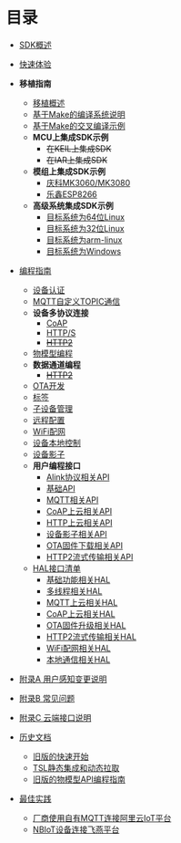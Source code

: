 # <a name="目录">目录</a>

+ [SDK概述](http://code.aliyun.com/edward.yangx/public-docs/wikis/user-guide/linkkit/SDK_Overview)
+ [快速体验](http://code.aliyun.com/edward.yangx/public-docs/wikis/user-guide/linkkit/Quick_Start)
+ **移植指南**
    * [移植概述](http://code.aliyun.com/edward.yangx/public-docs/wikis/user-guide/linkkit/Port_Guide/Porting_Overview)
    * [基于Make的编译系统说明](http://code.aliyun.com/edward.yangx/public-docs/wikis/user-guide/linkkit/Port_Guide/Make_Usage)
    * [基于Make的交叉编译示例](http://code.aliyun.com/edward.yangx/public-docs/wikis/user-guide/linkkit/Port_Guide/Build_Example)
    * **MCU上集成SDK示例**
        - ~~在KEIL上集成SDK~~
        - ~~在IAR上集成SDK~~
    * **模组上集成SDK示例**
        - [庆科MK3060/MK3080](http://code.aliyun.com/edward.yangx/public-docs/wikis/user-guide/linkkit/Port_Guide/Build_MK3060)
        - [乐鑫ESP8266](http://code.aliyun.com/edward.yangx/public-docs/wikis/user-guide/linkkit/Port_Guide/Build_ESP8266)
    * **高级系统集成SDK示例**
        - [目标系统为64位Linux](http://code.aliyun.com/edward.yangx/public-docs/wikis/user-guide/linkkit/Port_Guide/Build_Linux64)
        - [目标系统为32位Linux](http://code.aliyun.com/edward.yangx/public-docs/wikis/user-guide/linkkit/Port_Guide/Build_Linux32)
        - [目标系统为arm-linux](http://code.aliyun.com/edward.yangx/public-docs/wikis/user-guide/linkkit/Port_Guide/Build_ArmLinux)
        - [目标系统为Windows](http://code.aliyun.com/edward.yangx/public-docs/wikis/user-guide/linkkit/Port_Guide/Build_Windows)

+ [编程指南](http://code.aliyun.com/edward.yangx/public-docs/wikis/user-guide/linkkit/Prog_Guide/ProgGuide_Home)
    * [设备认证](http://code.aliyun.com/edward.yangx/public-docs/wikis/user-guide/linkkit/Prog_Guide/Auth_Connect)
    * [MQTT自定义TOPIC通信](http://code.aliyun.com/edward.yangx/public-docs/wikis/user-guide/linkkit/Prog_Guide/MQTT_Connect)
    * **设备多协议连接**
        - [CoAP](http://code.aliyun.com/edward.yangx/public-docs/wikis/user-guide/linkkit/Prog_Guide/CoAP_Connect)
        - [HTTP/S](http://code.aliyun.com/edward.yangx/public-docs/wikis/user-guide/linkkit/Prog_Guide/HTTP_Connect)
        - [~~HTTP2~~](http://code.aliyun.com/edward.yangx/public-docs/wikis/user-guide/linkkit/Prog_Guide/H2_Connect)
    * [物模型编程](http://code.aliyun.com/edward.yangx/public-docs/wikis/user-guide/linkkit/Prog_Guide/DeviceModel_Prog)
    * **数据通道编程**
        - [~~HTTP2~~](http://code.aliyun.com/edward.yangx/public-docs/wikis/user-guide/linkkit/Prog_Guide/H2_Stream)
    * [OTA开发](http://code.aliyun.com/edward.yangx/public-docs/wikis/user-guide/linkkit/Prog_Guide/OTA_Prog)
    * [标签](http://code.aliyun.com/edward.yangx/public-docs/wikis/user-guide/linkkit/Prog_Guide/DeviceTag_Prog)
    * [子设备管理](http://code.aliyun.com/edward.yangx/public-docs/wikis/user-guide/linkkit/Prog_Guide/Gateway_Prog)
    * [远程配置](http://code.aliyun.com/edward.yangx/public-docs/wikis/user-guide/linkkit/Prog_Guide/Cota_Prog)
    * [WiFi配网](http://code.aliyun.com/edward.yangx/public-docs/wikis/user-guide/linkkit/Prog_Guide/WiFi_Provision)
    * [设备本地控制](http://code.aliyun.com/edward.yangx/public-docs/wikis/user-guide/linkkit/Prog_Guide/Alcs_Prog)
    * [设备影子](http://code.aliyun.com/edward.yangx/public-docs/wikis/user-guide/linkkit/Prog_Guide/DeviceShadow_Prog)
    * **用户编程接口**
        - [Alink协议相关API](http://code.aliyun.com/edward.yangx/public-docs/wikis/user-guide/linkkit/Prog_Guide/API/Linkkit_Provides)
        - [基础API](http://code.aliyun.com/edward.yangx/public-docs/wikis/user-guide/linkkit/Prog_Guide/API/Basic_Provides)
        - [MQTT相关API](http://code.aliyun.com/edward.yangx/public-docs/wikis/user-guide/linkkit/Prog_Guide/API/MQTT_Provides)
        - [CoAP上云相关API](http://code.aliyun.com/edward.yangx/public-docs/wikis/user-guide/linkkit/Prog_Guide/API/CoAP_Provides)
        - [HTTP上云相关API](http://code.aliyun.com/edward.yangx/public-docs/wikis/user-guide/linkkit/Prog_Guide/API/HTTP_Provides)
        - [设备影子相关API](http://code.aliyun.com/edward.yangx/public-docs/wikis/user-guide/linkkit/Prog_Guide/API/Shadow_Provides)
        - [OTA固件下载相关API](http://code.aliyun.com/edward.yangx/public-docs/wikis/user-guide/linkkit/Prog_Guide/API/OTA_Provides)
        - [HTTP2流式传输相关API](http://code.aliyun.com/edward.yangx/public-docs/wikis/user-guide/linkkit/Prog_Guide/API/HTTP2_Provides)
    * [HAL接口清单](http://code.aliyun.com/edward.yangx/public-docs/wikis/user-guide/linkkit/Prog_Guide/HAL/Required_APIs)
        - [基础功能相关HAL](http://code.aliyun.com/edward.yangx/public-docs/wikis/user-guide/linkkit/Prog_Guide/HAL/Basic_Requires)
        - [多线程相关HAL](http://code.aliyun.com/edward.yangx/public-docs/wikis/user-guide/linkkit/Prog_Guide/HAL/MultiThread_Requires)
        - [MQTT上云相关HAL](http://code.aliyun.com/edward.yangx/public-docs/wikis/user-guide/linkkit/Prog_Guide/HAL/MQTT_Requires)
        - [CoAP上云相关HAL](http://code.aliyun.com/edward.yangx/public-docs/wikis/user-guide/linkkit/Prog_Guide/HAL/CoAP_Requires)
        - [OTA固件升级相关HAL](http://code.aliyun.com/edward.yangx/public-docs/wikis/user-guide/linkkit/Prog_Guide/HAL/OTA_Requires)
        - [HTTP2流式传输相关HAL](http://code.aliyun.com/edward.yangx/public-docs/wikis/user-guide/linkkit/Prog_Guide/HAL/HTTP2_Requires)
        - [WiFi配网相关HAL](http://code.aliyun.com/edward.yangx/public-docs/wikis/user-guide/linkkit/Prog_Guide/HAL/Awss_Requires)
        - [本地通信相关HAL](http://code.aliyun.com/edward.yangx/public-docs/wikis/user-guide/linkkit/Prog_Guide/HAL/Alcs_Requires)

+ [附录A 用户感知变更说明](http://code.aliyun.com/edward.yangx/public-docs/wikis/user-guide/linkkit/User_Interface_Changes)
+ [附录B 常见问题](http://code.aliyun.com/edward.yangx/public-docs/wikis/user-guide/linkkit/Typical_Questions)
+ [附录C 云端接口说明](http://code.aliyun.com/edward.yangx/public-docs/wikis/user-guide/linkkit/Cloud_Interface)
+ [历史文档](http://code.aliyun.com/edward.yangx/public-docs/wikis/user-guide/linkkit/Archived/Archived_Home)
    * [旧版的快速开始](http://code.aliyun.com/edward.yangx/public-docs/wikis/user-guide/linkkit/Archived/Deprecated_QuickStart)
    * [TSL静态集成和动态拉取](http://code.aliyun.com/edward.yangx/public-docs/wikis/user-guide/linkkit/Archived/TSL_Operation)
    * [旧版的物模型API编程指南](http://code.aliyun.com/edward.yangx/public-docs/wikis/user-guide/linkkit/Archived/Deprecated_ProgGuide)
+ [最佳实践](http://code.aliyun.com/edward.yangx/public-docs/wikis/user-guide/linkkit/Best_Practice/Practice_Home)
    * [厂商使用自有MQTT连接阿里云IoT平台](http://code.aliyun.com/edward.yangx/public-docs/wikis/user-guide/linkkit/Best_Practice/PrivMQTT_Access)
    * [NBIoT设备连接飞燕平台](http://code.aliyun.com/edward.yangx/public-docs/wikis/user-guide/linkkit/Best_Practice/NBIoT_Access)
